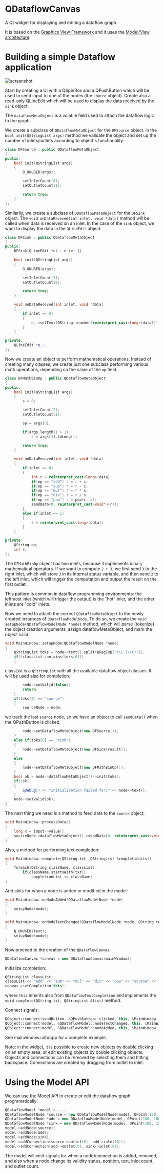 # QDataflowCanvas

A Qt widget for displaying and editing a dataflow graph.

It is based on the [Graphics View Framework](http://doc.qt.io/qt-5/graphicsview.html) and it uses the [Model/View architecture](http://doc.qt.io/qt-5/model-view-programming.html).

# Building a simple Dataflow application

![screenshot](/screenshot.png?raw=true)

Start by creating a UI with a QSpinBox and a QPushButton which will be used to send input to one of the nodes (the `source` object). Create also a read-only QLineEdit which will be used to display the data received by the `sink` object.

The `dataflowMetaObject` is a volatile field used to attach the dataflow logic to the graph.

We create a subclass of `QDataflowMetaObject` for the `DFSource` object. In the `bool init(QStringList args)` method we validate the object and set up the number of inlets/outlets according to object's functionality:

```C++
class DFSource : public QDataflowMetaObject
{
public:
    bool init(QStringList args)
    {
        Q_UNUSED(args);

        setInletCount(0);
        setOutletCount(1);

        return true;
    }
};
```

Similarily, we create a subclass of `QDataflowMetaObject` for the `DFSink` object. The `void onDataReceved(int inlet, void *data)` method will be called when data is received on an inlet. In the case of the `sink` object, we want to display the data in the `QLineEdit` object:

```C++
class DFSink : public QDataflowMetaObject
{
public:
    DFSink(QLineEdit *e) : e_(e) {}

    bool init(QStringList args)
    {
        Q_UNUSED(args);

        setInletCount(1);
        setOutletCount(0);

        return true;
    }

    void onDataReceved(int inlet, void *data)
    {
        if(inlet == 0)
        {
            e_->setText(QString::number(reinterpret_cast<long>(data)));
        }
    }

private:
    QLineEdit *e_;
};
```

Now we create an object to perform mathematical operations. Instead of creating many classes, we create just one subclass performing various math operations, depending on the value of the `op` field:

```C++
class DFMathBinOp : public QDataflowMetaObject
{
public:
    bool init(QStringList args)
    {
        s = 0;

        setInletCount(2);
        setOutletCount(1);

        op = args[0];

        if(args.length() > 1)
            s = args[1].toLong();

        return true;
    }

    void onDataReceved(int inlet, void *data)
    {
        if(inlet == 0)
        {
            int r = reinterpret_cast<long>(data);
            if(op == "add") r = r + s;
            if(op == "sub") r = r - s;
            if(op == "mul") r = r * s;
            if(op == "div") r = r / s;
            if(op == "pow") r = pow(r, s);
            sendData(0, reinterpret_cast<void*>(r));
        }
        else if(inlet == 1)
        {
            s = reinterpret_cast<long>(data);
        }
    }

private:
    QString op;
    int s;
};
```

The `DFMathBinOp` object has two inlets, because it implements binary mathematical operators. If we want to compute `2 + 3`, we first send `3` to the right inlet, which will store `3` in its internal status variable, and then send `2` to the left inlet, which will trigger the computation and output the result on the first outlet.

This pattern is common in dataflow programming environments: the leftmost inlet (which will trigger the output) is the "hot" inlet, and the other inlets are "cold" inlets.

Now we need to attach the correct `QDataflowMetaObject` to the newly created instances of `QDataflowModelNode`. To do so, we create the `void setupNode(QDataflowModelNode *node)` method, which will parse (tokenize) the object creation arguments, assign dataflowMetaObject, and mark the object valid:

```C++
void MainWindow::setupNode(QDataflowModelNode *node)
{
    QStringList toks = node->text().split(QRegExp("(\\ |\\t)"));
    if(!classList.contains(toks[0]))
    {
```
classList is a `QStringList` with all the available dataflow object classes. It will be used also for completion.
```C++
        node->setValid(false);
        return;
    }
    if(toks[0] == "source")
    {
        sourceNode = node;
```
we track the last `source` node, so we have an object to call `sendData()` when the QPushButton is clicked.
```C++
        node->setDataflowMetaObject(new DFSource());
    }
    else if(toks[0] == "sink")
    {
        node->setDataflowMetaObject(new DFSink(result));
    }
    else
    {
        node->setDataflowMetaObject(new DFMathBinOp());
    }
    bool ok = node->dataflowMetaObject()->init(toks);
    if(!ok)
    {
        qDebug() << "initialization failed for:" << node->text();
    }
    node->setValid(ok);
}
```

The next thing we need is a method to feed data to the `source` object:

```C++
void MainWindow::processData()
{
    long x = input->value();
    sourceNode->dataflowMetaObject()->sendData(0, reinterpret_cast<void*>(x));
}
```

Also, a method for performing text completion:
```C++
void MainWindow::complete(QString txt, QStringList &completionList)
{
    foreach(QString className, classList)
        if(className.startsWith(txt))
            completionList << className;
}
```

And slots for when a node is added or modified in the model:

```C++
void MainWindow::onNodeAdded(QDataflowModelNode *node)
{
    setupNode(node);
}

void MainWindow::onNodeTextChanged(QDataflowModelNode *node, QString text)
{
    Q_UNUSED(text);
    setupNode(node);
}
```

Now proceed to the creation of the `QDataflowCanvas`:

```C++
QDataflowCanvas *canvas = new QDataflowCanvas(mainWindow);
```

initialize completion:

```C++
QStringList classList;
classList << "add" << "sub" << "mul" << "div" << "pow" << "source" << "sink";
canvas->setCompletion(this);
```

where `this` inherits also from `QDataflowTextCompletion` and implements the `void complete(QString txt, QStringList &list)` method.

Connect signals:

```C++
QObject::connect(sendButton, &QPushButton::clicked, this, &MainWindow::processData);
QObject::connect(model, &QDataflowModel::nodeTextChanged, this, &MainWindow::onNodeTextChanged);
QObject::connect(model, &QDataflowModel::nodeAdded, this, &MainWindow::onNodeAdded);
```

See mainwindow.ui/h/cpp for a complete example.

Note: in the widget, it is possible to create new objects by double clicking on an empty area, or edit existing objects by double clicking objects. Objects and connections can be removed by selecting them and hitting backspace. Connections are created by dragging from outlet to inlet.

# Using the Model API

We can use the Model API to create or edit the dataflow graph programatically:

```C++
QDataflowModel *model = ...;
QDataflowModelNode *source = new QDataflowModelNode(model, QPoint(100, 50), "source", 0, 0);
QDataflowModelNode *add = new QDataflowModelNode(model, QPoint(100, 100), "add 5", 0, 0);
QDataflowModelNode *sink = new QDataflowModelNode(model, QPoint(100, 150), "sink", 0, 0);
model->addNode(source);
model->addNode(add);
model->addNode(sink);
model->addConnection(source->outlet(0), add->inlet(0));
model->addConnection(add->outlet(0), sink->inlet(0));
```

The model will emit signals for when a node/connection is added, removed, and also when a node change its validity status, position, text, inlet count, and outlet count.

